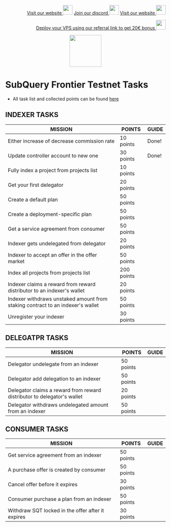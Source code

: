 <p style="font-size:14px" align="right">
<a href="https://kjnodes.com/" target="_blank">Visit our website <img src="https://user-images.githubusercontent.com/50621007/168689709-7e537ca6-b6b8-4adc-9bd0-186ea4ea4aed.png" width="30"/></a>
<a href="https://discord.gg/EY35ZzXY" target="_blank">Join our discord <img src="https://user-images.githubusercontent.com/50621007/176236430-53b0f4de-41ff-41f7-92a1-4233890a90c8.png" width="30"/></a>
<a href="https://kjnodes.com/" target="_blank">Visit our website <img src="https://user-images.githubusercontent.com/50621007/168689709-7e537ca6-b6b8-4adc-9bd0-186ea4ea4aed.png" width="30"/></a>
</p>

<p style="font-size:14px" align="right">
<a href="https://hetzner.cloud/?ref=y8pQKS2nNy7i" target="_blank">Deploy your VPS using our referral link to get 20€ bonus <img src="https://user-images.githubusercontent.com/50621007/174612278-11716b2a-d662-487e-8085-3686278dd869.png" width="30"/></a>
</p>

<p align="center">
  <img height="100" height="auto" src="https://user-images.githubusercontent.com/50621007/177323789-e6be59ae-0dfa-4e86-b3a8-028a4f0c465c.png">
</p>

# SubQuery Frontier Testnet Tasks
- All task list and collected points can be found [here](https://frontier.subquery.network/missions/my-missions)

## INDEXER TASKS
| MISSION                                                                        | POINTS     | GUIDE  
|--------------------------------------------------------------------------------|------------|-------------------------------------------------------------------------------------------------------
| Either increase of decrease commission rate                                    | 10 points  | Done!
| Update controller account to new one                                           | 30 points  | Done!
| Fully index a project from projects list                                       | 10 points  | []() 
| Get your first delegator                                                       | 20 points  | []() 
| Create a default plan                                                          | 50 points  | []()
| Create a deployment-specific plan                                              | 50 points  | []()
| Get a service agreement from consumer                                          | 50 points  | []()
| Indexer gets undelegated from delegator                                        | 20 points  | []()
| Indexer to accept an offer in the offer market                                 | 50 points  | []()
| Index all projects from projects list                                          | 200 points | []()
| Indexer claims a reward from reward distributor to an indexer's wallet         | 20 points  | []()
| Indexer withdraws unstaked amount from staking contract to an indexer's wallet | 50 points  | []()
| Unregister your indexer                                                        | 30 points  | []()

## DELEGATPR TASKS
| MISSION                                                                        | POINTS     | GUIDE  
|--------------------------------------------------------------------------------|------------|-------------------------------------------------------------------------------------------------------
| Delegator undelegate from an indexer                                           | 50 points  | []()
| Delegator add delegation to an indexer                                         | 50 points  | []()
| Delegator claims a reward from reward distributor to delegator's wallet        | 20 points  | []()
| Delegator withdraws undelegated amount from an indexer                         | 50 points  | []()

## CONSUMER TASKS
| MISSION                                                                        | POINTS     | GUIDE  
|--------------------------------------------------------------------------------|------------|-------------------------------------------------------------------------------------------------------
| Get service agreement from an indexer                                          | 50 points  | []()
| A purchase offer is created by consumer                                        | 50 points  | []()
| Cancel offer before it expires                                                 | 30 points  | []()
| Consumer purchase a plan from an indexer                                       | 50 points  | []()
| Withdraw SQT locked in the offer after it expires                              | 30 points  | []()
